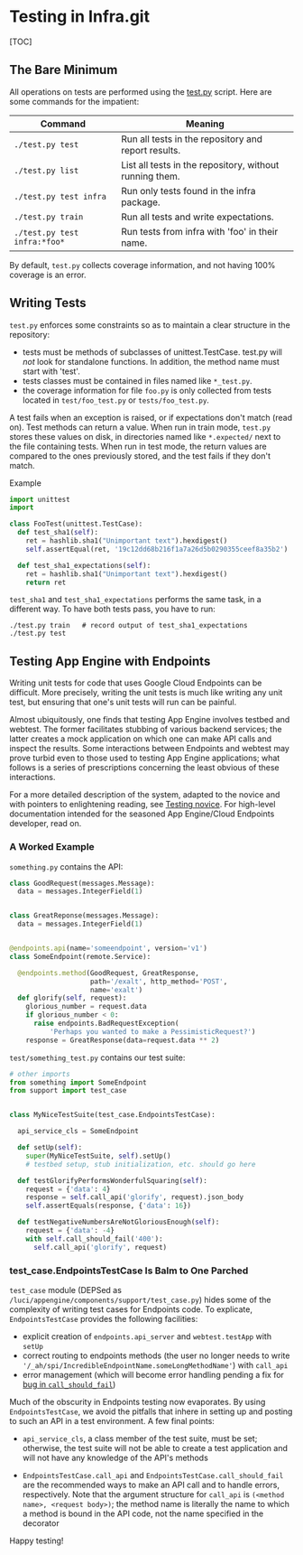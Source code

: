 # Testing in Infra.git

[TOC]

## The Bare Minimum

All operations on tests are performed using the [test.py](../test.py) script.
Here are some commands for the impatient:

|           Command            |                         Meaning                         |
| ---------------------------- | ------------------------------------------------------- |
| `./test.py test`             | Run all tests in the repository and report results.     |
| `./test.py list`             | List all tests in the repository, without running them. |
| `./test.py test infra`       | Run only tests found in the infra package.              |
| `./test.py train`            | Run all tests and write expectations.                   |
| `./test.py test infra:*foo*` | Run tests from infra with 'foo' in their name.          |

By default, `test.py` collects coverage information, and not having 100%
coverage is an error.

## Writing Tests

`test.py` enforces some constraints so as to maintain a clear structure
in the repository:

* tests must be methods of subclasses of unittest.TestCase. test.py
  will *not* look for standalone functions. In addition, the method
  name must start with 'test'.
* tests classes must be contained in files named like `*_test.py`.
* the coverage information for file `foo.py` is only collected from
  tests located in `test/foo_test.py` or `tests/foo_test.py`.

A test fails when an exception is raised, or if expectations don't match
(read on). Test methods can return a value. When run in train mode,
`test.py` stores these values on disk, in directories named like
`*.expected/` next to the file containing tests. When run in test mode,
the return values are compared to the ones previously stored, and the
test fails if they don't match.

Example

```python
import unittest
import

class FooTest(unittest.TestCase):
  def test_sha1(self):
    ret = hashlib.sha1("Unimportant text").hexdigest()
    self.assertEqual(ret, '19c12dd68b216f1a7a26d5b0290355ceef8a35b2')

  def test_sha1_expectations(self):
    ret = hashlib.sha1("Unimportant text").hexdigest()
    return ret
```

`test_sha1` and `test_sha1_expectations` performs the same task, in a
different way. To have both tests pass, you have to run:

    ./test.py train   # record output of test_sha1_expectations
    ./test.py test

## Testing App Engine with Endpoints

Writing unit tests for code that uses Google Cloud Endpoints can be
difficult. More precisely, writing the unit tests is much like writing
any unit test, but ensuring that one's unit tests will run can be
painful.

Almost ubiquitously, one finds that testing App Engine involves testbed
and webtest. The former facilitates stubbing of various backend
services; the latter creates a mock application on which one can make
API calls and inspect the results. Some interactions between Endpoints
and webtest may prove turbid even to those used to testing App Engine
applications; what follows is a series of prescriptions concerning the
least obvious of these interactions.

For a more detailed description of the system, adapted to the novice and
with pointers to enlightening reading, see
[Testing novice](testing_novice.md). For high-level documentation
intended for the seasoned App Engine/Cloud Endpoints developer, read on.

### A Worked Example

`something.py` contains the API:

```python
class GoodRequest(messages.Message):
  data = messages.IntegerField(1)


class GreatReponse(messages.Message):
  data = messages.IntegerField(1)


@endpoints.api(name='someendpoint', version='v1')
class SomeEndpoint(remote.Service):

  @endpoints.method(GoodRequest, GreatResponse,
                    path='/exalt', http_method='POST',
                    name='exalt')
  def glorify(self, request):
    glorious_number = request.data
    if glorious_number < 0:
      raise endpoints.BadRequestException(
          'Perhaps you wanted to make a PessimisticRequest?')
    response = GreatResponse(data=request.data ** 2)
```

`test/something_test.py` contains our test suite:

```python
# other imports
from something import SomeEndpoint
from support import test_case


class MyNiceTestSuite(test_case.EndpointsTestCase):

  api_service_cls = SomeEndpoint

  def setUp(self):
    super(MyNiceTestSuite, self).setUp()
    # testbed setup, stub initialization, etc. should go here

  def testGlorifyPerformsWonderfulSquaring(self):
    request = {'data': 4}
    response = self.call_api('glorify', request).json_body
    self.assertEquals(response, {'data': 16})

  def testNegativeNumbersAreNotGloriousEnough(self):
    request = {'data': -4}
    with self.call_should_fail('400'):
      self.call_api('glorify', request)
```

### test_case.EndpointsTestCase Is Balm to One Parched

`test_case` module (DEPSed as `/luci/appengine/components/support/test_case.py`)
hides some of the complexity of writing test cases for Endpoints code.
To explicate, `EndpointsTestCase` provides the following facilities:

* explicit creation of `endpoints.api_server` and `webtest.testApp`
  with `setUp`
* correct routing to endpoints methods (the user no longer needs to write
  `'/_ah/spi/IncredibleEndpointName.someLongMethodName'`) with
  `call_api`
* error management (which will become error handling pending a fix for
  [bug in `call_should_fail`](https://code.google.com/p/googleappengine/issues/detail?id=10544))

Much of the obscurity in Endpoints testing now evaporates. By using
`EndpointsTestCase`, we avoid the pitfalls that inhere in setting up and
posting to such an API in a test environment. A few final points:

* `api_service_cls`, a class member of the test suite, must be set;
  otherwise, the test suite will not be able to create a test
  application and will not have any knowledge of the API's methods

* `EndpointsTestCase.call_api` and `EndpointsTestCase.call_should_fail` are the
  recommended ways to make an API call and to handle errors, respectively. Note
  that the argument structure for `call_api` is
  `(<method name>, <request body>)`; the method name is literally the name
  to which a method is bound in the API code, not the name specified in the decorator

Happy testing!
